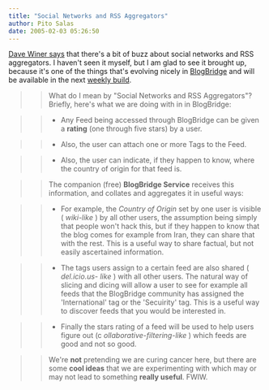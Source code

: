 ```yaml
---
title: "Social Networks and RSS Aggregators"
author: Pito Salas
date: 2005-02-03 05:26:50
---
```

[Dave Winer says](<http://archive.scripting.com/2005/02/02#When:8:05:26PM>)
that there's a bit of buzz about social networks and RSS aggregators. I
haven't seen it myself, but I am glad to see it brought up, because it's one
of the things that's evolving nicely in
[BlogBridge](<http://www.blogbridge.com>) and will be available in the next
[weekly build](<http://www.blogbridge.com/install/weekly/blogridge.jnlp>).

>>

>> What do I mean by "Social Networks and RSS Aggregators"? Briefly, here's
what we are doing with in in BlogBridge:

>>

>>   * Any Feed being accessed through BlogBridge can be given a **rating**
(one through five stars) by a user.

>>   * Also, the user can attach one or more Tags to the Feed.

>>   * Also, the user can indicate, if they happen to know, where the country
of origin for that feed is.

>>

>> The companion (free) **BlogBridge Service** receives this information, and
collates and aggregates it in useful ways:

>>

>>   * For example, the _Country of Origin_ set by one user is visible (
_wiki-like_ ) by all other users, the assumption being simply that people
won't hack this, but if they happen to know that the blog comes for example
from Iran, they can share that with the rest. This is a useful way to share
factual, but not easily ascertained information.

>>   * The tags users assign to a certain feed are also shared ( _del.icio.us-
like_ ) with all other users. The natural way of slicing and dicing will allow
a user to see for example all feeds that the BlogBridge community has assigned
the 'International' tag or the 'Secuirity' tag. This is a useful way to
discover feeds that you would be interested in.

>>   * Finally the stars rating of a feed will be used to help users figure
out (c _ollaborative-filtering-like_ ) which feeds are good and not so good.

>>

>> We're **not** pretending we are curing cancer here, but there are some
**cool ideas** that we are experimenting with which may or may not lead to
something **really useful**. FWIW.


